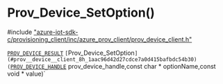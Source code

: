# Prov_Device_SetOption()

\#include ["azure-iot-sdk-c/provisioning_client/inc/azure_prov_client/prov_device_client.h"](../iot-c-ref-prov-device-client-h.md)  

[`PROV_DEVICE_RESULT`](#prov__device__ll__client_8h_1a4e21aaa494a7ff52958e337551fde7eb) `[`Prov_Device_SetOption`](#prov__device__client_8h_1aac96d42d27cdce7a0d415bafbdc54b30)(`[`PROV_DEVICE_HANDLE`](#prov__device__client_8h_1a24ef8c85c7bb0934f64a2365cd2c50a4) prov_device_handle,const char * optionName,const void * value)`

